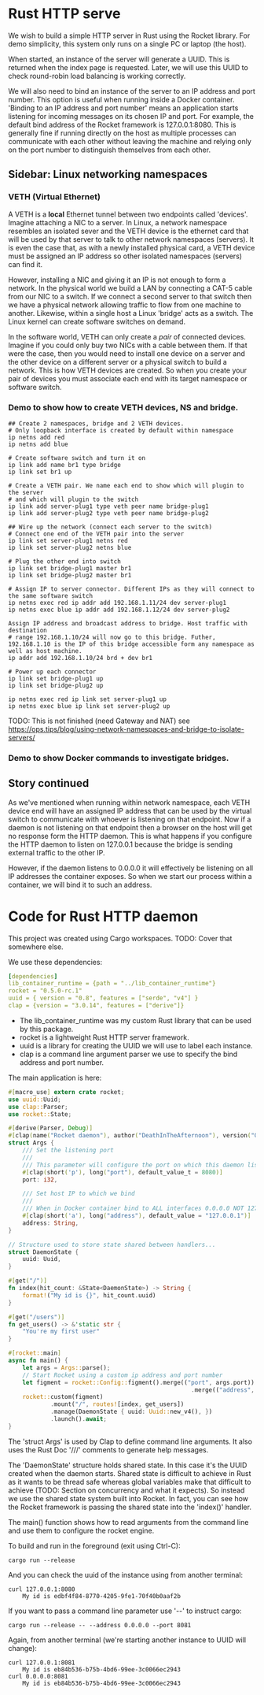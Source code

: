 # Rust HTTP serve
We wish to build a simple HTTP server in Rust using the Rocket library. For demo simplicity, this system only runs on a single PC or laptop (the host).

When started, an instance of the server will generate a UUID. This is returned when the index page is requested.
Later, we will use this UUID to check round-robin load balancing is working correctly.

We will also need to bind an instance of the server to an IP address and port number. This option is useful when running inside a Docker container.
'Binding to an IP address and port number' means an application starts listening for incoming messages on its chosen IP and port. For example, the default bind address of the Rocket framework is 127.0.0.1:8080. This is generally fine if running directly on the host as multiple processes can communicate with each other without leaving the machine and relying only on the port number to distinguish themselves from each other.

## Sidebar: Linux networking namespaces
### VETH (Virtual Ethernet)
A VETH is a **local** Ethernet tunnel between two endpoints called 'devices'. Imagine attaching a NIC to a server. In Linux, a network namespace resembles an isolated sever and the VETH device is the ethernet card that will be used by that server to talk to other network namespaces (servers). It is even the case that, as with a newly installed physical card, a VETH device must be assigned an IP address so other isolated namespaces (servers) can find it.

However, installing a NIC and giving it an IP is not enough to form a network. In the physical world we build a LAN by connecting a CAT-5 cable from our NIC to a switch. If we connect a second server to that switch then we have a physical network allowing traffic to flow from one machine to another. Likewise, within a single host a Linux 'bridge' acts as a switch. The Linux kernel can create software switches on demand. 

In the software world, VETH can only create a *pair* of connected devices. Imagine if you could only buy two NICs with a cable between them. If that were the case, then you would need to install one device on a server and the other device on a different server or a physical switch to build a network. This is how VETH devices are created. So when you create your pair of devices you must associate each end with its target namespace or software switch.

### Demo to show how to create VETH devices, NS and bridge.
```console
## Create 2 namespaces, bridge and 2 VETH devices.
# Only loopback interface is created by default within namespace
ip netns add red
ip netns add blue

# Create software switch and turn it on
ip link add name br1 type bridge
ip link set br1 up

# Create a VETH pair. We name each end to show which will plugin to the server 
# and which will plugin to the switch
ip link add server-plug1 type veth peer name bridge-plug1
ip link add server-plug2 type veth peer name bridge-plug2

## Wire up the network (connect each server to the switch)
# Connect one end of the VETH pair into the server
ip link set server-plug1 netns red
ip link set server-plug2 netns blue

# Plug the other end into switch
ip link set bridge-plug1 master br1
ip link set bridge-plug2 master br1

# Assign IP to server connector. Different IPs as they will connect to the same software switch
ip netns exec red ip addr add 192.168.1.11/24 dev server-plug1
ip netns exec blue ip addr add 192.168.1.12/24 dev server-plug2

Assign IP address and broadcast address to bridge. Host traffic with destination
# range 192.168.1.10/24 will now go to this bridge. Futher, 192.168.1.10 is the IP of this bridge accessible form any namespace as well as host machine.
ip addr add 192.168.1.10/24 brd + dev br1

# Power up each connector
ip link set bridge-plug1 up
ip link set bridge-plug2 up

ip netns exec red ip link set server-plug1 up
ip netns exec blue ip link set server-plug2 up

```
TODO: This is not finished (need Gateway and NAT) see https://ops.tips/blog/using-network-namespaces-and-bridge-to-isolate-servers/

### Demo to show Docker commands to investigate bridges.

## Story continued
As we've mentioned when running within network namespace, each VETH device end will have an assigned IP address that can be used by the virtual switch to communicate with whoever is listening on that endpoint. Now if a daemon is not listening on that endpoint then a browser on the host will get no response form the HTTP daemon. This is what happens if you configure the HTTP daemon to listen on 127.0.0.1 because the bridge is sending external traffic to the other IP.

However, if the daemon listens to 0.0.0.0 it will effectively be listening on all IP addresses the container exposes. So when we start our process within a container, we will bind it to such an address.

# Code for Rust HTTP daemon
This project was created using Cargo workspaces. TODO: Cover that somewhere else.

We use these dependencies:
```yaml
[dependencies]
lib_container_runtime = {path = "../lib_container_runtime"}
rocket = "0.5.0-rc.1"
uuid = { version = "0.8", features = ["serde", "v4"] }
clap = {version = "3.0.14", features = ["derive"]}
```
- The lib_container_runtime was my custom Rust library that can be used by this package.
- rocket is a lightweight Rust HTTP server framework.
- uuid is a library for creating the UUID we will use to label each instance.
- clap is a command line argument parser we use to specify the bind address and port number.

The main application is here:
```rust
#[macro_use] extern crate rocket;
use uuid::Uuid;
use clap::Parser;
use rocket::State;

#[derive(Parser, Debug)]
#[clap(name("Rocket daemon"), author("DeathInTheAfternoon"), version("0.1"), about("Does what is says on the tin."), long_about=None)]
struct Args {
    /// Set the listening port
    /// 
    /// This parameter will configure the port on which this daemon listens for incoming requests.
    #[clap(short('p'), long("port"), default_value_t = 8080)]
    port: i32,

    /// Set host IP to which we bind
    /// 
    /// When in Docker container bind to ALL interfaces 0.0.0.0 NOT 127.0.0.1.
    #[clap(short('a'), long("address"), default_value = "127.0.0.1")]
    address: String,
}

// Structure used to store state shared between handlers...
struct DaemonState {
    uuid: Uuid,
}

#[get("/")]
fn index(hit_count: &State<DaemonState>) -> String {
    format!("My id is {}", hit_count.uuid)
}

#[get("/users")]
fn get_users() -> &'static str {
    "You're my first user"
}

#[rocket::main]
async fn main() {
    let args = Args::parse(); 
    // Start Rocket using a custom ip address and port number
    let figment = rocket::Config::figment().merge(("port", args.port))
                                                    .merge(("address", args.address));
    rocket::custom(figment)
            .mount("/", routes![index, get_users])
            .manage(DaemonState { uuid: Uuid::new_v4(), })
            .launch().await;
}
```
The 'struct Args' is used by Clap to define command line arguments. It also uses the Rust Doc '///' comments to generate help messages.

The 'DaemonState' structure holds shared state. In this case it's the UUID created when the daemon starts. Shared state is difficult to achieve in Rust as it wants to be thread safe whereas global variables make that difficult to achieve (TODO: Section on concurrency and what it expects). So instead we use the shared state system built into Rocket. In fact, you can see how the Rocket framework is passing the shared state into the 'index()' handler.

The main() function shows how to read arguments from the command line and use them to configure the rocket engine.

To build and run in the foreground (exit using Ctrl-C):
```console
cargo run --release
```
And you can check the uuid of the instance using from another terminal:
```console
curl 127.0.0.1:8080
    My id is edbf4f84-8770-4205-9fe1-70f40b0aaf2b
```
If you want to pass a command line parameter use '--' to instruct cargo:
```console
cargo run --release -- --address 0.0.0.0 --port 8081
```
Again, from another terminal (we're starting another instance to UUID will change):
```console
curl 127.0.0.1:8081
    My id is eb84b536-b75b-4bd6-99ee-3c0066ec2943
curl 0.0.0.0:8081
    My id is eb84b536-b75b-4bd6-99ee-3c0066ec2943
```